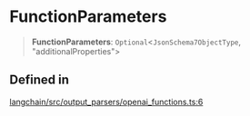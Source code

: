 FunctionParameters
==================

> **FunctionParameters**: `Optional`<`JsonSchema7ObjectType`, "additionalProperties"\>

Defined in[​](#defined-in "Direct link to Defined in")
------------------------------------------------------

[langchain/src/output\_parsers/openai\_functions.ts:6](https://github.com/hwchase17/langchainjs/blob/46e1734/langchain/src/output_parsers/openai_functions.ts#L6)